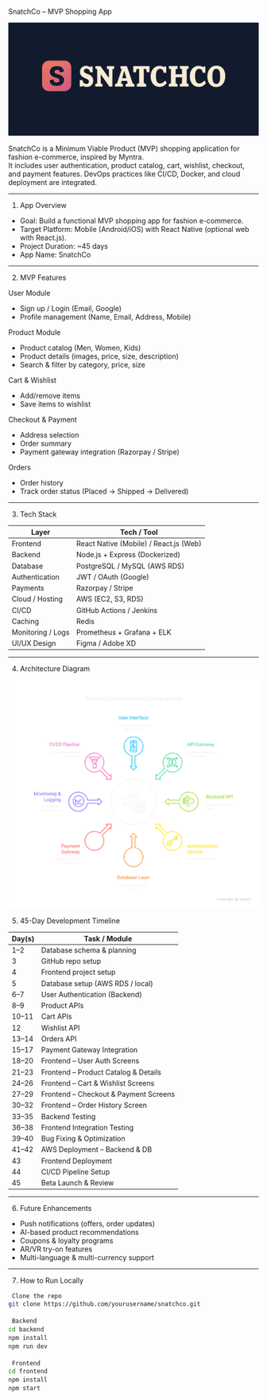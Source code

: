  SnatchCo – MVP Shopping App

![SnatchCo Logo](./assets/logo.png)

SnatchCo is a Minimum Viable Product (MVP) shopping application for fashion e-commerce, inspired by Myntra.  
It includes user authentication, product catalog, cart, wishlist, checkout, and payment features. DevOps practices like CI/CD, Docker, and cloud deployment are integrated.

---

 1. App Overview
- Goal: Build a functional MVP shopping app for fashion e-commerce.  
- Target Platform: Mobile (Android/iOS) with React Native (optional web with React.js).  
- Project Duration: ~45 days  
- App Name: SnatchCo  

---

 2. MVP Features

 User Module
- Sign up / Login (Email, Google)  
- Profile management (Name, Email, Address, Mobile)  

 Product Module
- Product catalog (Men, Women, Kids)  
- Product details (images, price, size, description)  
- Search & filter by category, price, size  

 Cart & Wishlist
- Add/remove items  
- Save items to wishlist  

 Checkout & Payment
- Address selection  
- Order summary  
- Payment gateway integration (Razorpay / Stripe)  

 Orders
- Order history  
- Track order status (Placed → Shipped → Delivered)  

---

 3. Tech Stack

| Layer                | Tech / Tool |
|---------------------|------------|
| Frontend            | React Native (Mobile) / React.js (Web) |
| Backend             | Node.js + Express (Dockerized) |
| Database            | PostgreSQL / MySQL (AWS RDS) |
| Authentication      | JWT / OAuth (Google) |
| Payments            | Razorpay / Stripe |
| Cloud / Hosting     | AWS (EC2, S3, RDS) |
| CI/CD               | GitHub Actions / Jenkins |
| Caching             | Redis |
| Monitoring / Logs   | Prometheus + Grafana + ELK |
| UI/UX Design        | Figma / Adobe XD |

---

 4. Architecture Diagram
 
![architecture Logo](./assets/architecture.png)

 5. 45-Day Development Timeline

| Day(s)       | Task / Module                                      |
|--------------|---------------------------------------------------|
| 1–2          | Database schema & planning                         |
| 3            | GitHub repo setup                                  |
| 4            | Frontend project setup                              |
| 5            | Database setup (AWS RDS / local)                  |
| 6–7          | User Authentication (Backend)                     |
| 8–9          | Product APIs                                      |
| 10–11        | Cart APIs                                         |
| 12           | Wishlist API                                      |
| 13–14        | Orders API                                        |
| 15–17        | Payment Gateway Integration                        |
| 18–20        | Frontend – User Auth Screens                        |
| 21–23        | Frontend – Product Catalog & Details               |
| 24–26        | Frontend – Cart & Wishlist Screens                 |
| 27–29        | Frontend – Checkout & Payment Screens              |
| 30–32        | Frontend – Order History Screen                     |
| 33–35        | Backend Testing                                   |
| 36–38        | Frontend Integration Testing                        |
| 39–40        | Bug Fixing & Optimization                           |
| 41–42        | AWS Deployment – Backend & DB                       |
| 43           | Frontend Deployment                                 |
| 44           | CI/CD Pipeline Setup                                 |
| 45           | Beta Launch & Review                                 |

---

 6. Future Enhancements
- Push notifications (offers, order updates)  
- AI-based product recommendations  
- Coupons & loyalty programs  
- AR/VR try-on features  
- Multi-language & multi-currency support  

---

 7. How to Run Locally

```bash
 Clone the repo
git clone https://github.com/yourusername/snatchco.git

 Backend
cd backend
npm install
npm run dev

 Frontend
cd frontend
npm install
npm start

